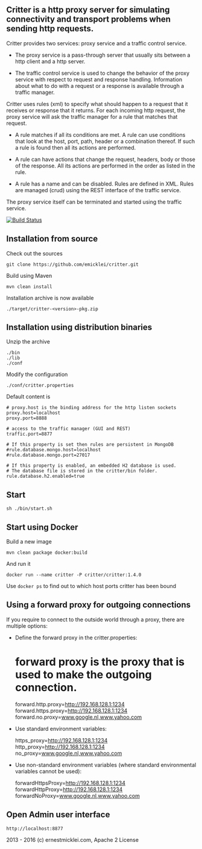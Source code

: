 ## Critter is a http proxy server for simulating connectivity and transport problems when sending http requests.

Critter provides two services: proxy service and a traffic control service.

* The proxy service is a pass-through server that usually sits between a http client and a http server.

* The traffic control service is used to change the behavior of the proxy service with respect to request and response handling.
Information about what to do with a request or a response is available through a traffic manager.

Critter uses rules (xml) to specify what should happen to a request that it receives or response that it returns.
For each incoming http request, the proxy service will ask the traffic manager for a rule that matches that request.

* A rule matches if all its conditions are met. A rule can use conditions that look at the host, port, path, header or a combination thereof. If such a rule is found then all its actions are performed. 

* A rule can have actions that change the request, headers, body or those of the response.
All its actions are performed in the order as listed in the rule.

* A rule has a name and can be disabled. Rules are defined in XML.
Rules are managed (crud) using the REST interface of the traffic service.

The proxy service itself can be terminated and started using the traffic service.
                 
[![Build Status](https://travis-ci.org/emicklei/critter.png)](https://travis-ci.org/emicklei/critter)

## Installation from source
    
Check out the sources  

	git clone https://github.com/emicklei/critter.git
                     
Build using Maven

	mvn clean install                           

Installation archive is now available

	./target/critter-<version>-pkg.zip

## Installation using distribution binaries
                                             
Unzip the archive

	./bin
	./lib
	./conf	  
          
Modify the configuration

	./conf/critter.properties
	      
Default content is
	
	# proxy.host is the binding address for the http listen sockets
	proxy.host=localhost
	proxy.port=8888
	
	# access to the traffic manager (GUI and REST)
	traffic.port=8877

	# If this property is set then rules are persistent in MongoDB 
	#rule.database.mongo.host=localhost
	#rule.database.mongo.port=27017

	# If this property is enabled, an embedded H2 database is used. 
	# The database file is stored in the critter/bin folder.
	rule.database.h2.enabled=true      

## Start

	sh ./bin/start.sh

## Start using Docker

Build a new image

	mvn clean package docker:build

And run it

	docker run --name critter -P critter/critter:1.4.0

Use `docker ps` to find out to which host ports critter has been bound

## Using a forward proxy for outgoing connections

If you require to connect to the outside world through a proxy, there are multiple options:

* Define the forward proxy in the critter.properties:

    # forward proxy is the proxy that is used to make the outgoing connection.
	forward.http.proxy=http://192.168.128.1:1234
	forward.https.proxy=http://192.168.128.1:1234	
	forward.no.proxy=www.google.nl,www.yahoo.com
	
* Use standard environment variables:

	https_proxy=http://192.168.128.1:1234
    http_proxy=http://192.168.128.1:1234    
    no_proxy=www.google.nl,www.yahoo.com       

* Use non-standard environment variables (where standard environmental variables cannot be used):

    forwardHttpsProxy=http://192.168.128.1:1234
    forwardHttpProxy=http://192.168.128.1:1234
    forwardNoProxy=www.google.nl,www.yahoo.com

## Open Admin user interface

	http://localhost:8877
                         

2013 - 2016 (c) ernestmicklei.com, Apache 2 License
